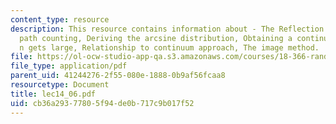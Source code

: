 ```yaml
---
content_type: resource
description: This resource contains information about - The Reflection Principle and
  path counting, Deriving the arcsine distribution, Obtaining a continuum result as
  n gets large, Relationship to continuum approach, The image method.
file: https://ol-ocw-studio-app-qa.s3.amazonaws.com/courses/18-366-random-walks-and-diffusion-fall-2006/cb36a29377805f94de0b717c9b017f52_lec14_06.pdf
file_type: application/pdf
parent_uid: 41244276-2f55-080e-1888-0b9af56fcaa8
resourcetype: Document
title: lec14_06.pdf
uid: cb36a293-7780-5f94-de0b-717c9b017f52
---
```

